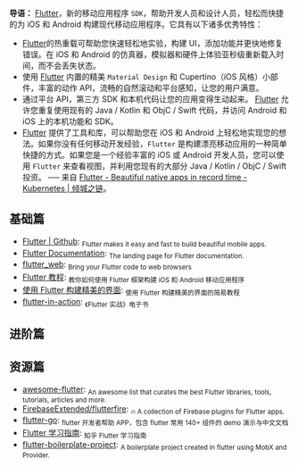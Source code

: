 **导语：** [Flutter](https://flutter.io)，新的移动应用程序 `SDK`，帮助开发人员和设计人员，轻松而快捷的为 iOS 和 Android 构建现代移动应用程序。它具有以下诸多优秀特性：

- [Flutter](https://flutter.io)的热重载可帮助您快速轻松地实验，构建 UI，添加功能并更快地修复错误。在 iOS 和 Android 的仿真器，模拟器和硬件上体验亚秒级重新载入时间，而不会丢失状态。
- 使用 [Flutter](https://flutter.io) 内置的精美 `Material Design` 和 Cupertino（iOS 风格）小部件，丰富的动作 API，流畅的自然滚动和平台感知，让您的用户满意。
- 通过平台 API，第三方 SDK 和本机代码让您的应用变得生动起来。 [Flutter](https://flutter.io) 允许您重复使用现有的 Java / Kotlin 和 ObjC / Swift 代码，并访问 Android 和 iOS 上的本机功能和 SDK。
- [Flutter](https://flutter.io) 提供了工具和库，可以帮助您在 iOS 和 Android 上轻松地实现您的想法。如果你没有任何移动开发经验，`Flutter` 是构建漂亮移动应用的一种简单快捷的方式。如果您是一个经验丰富的 iOS 或 Android 开发人员，您可以使用 `Flutter` 来查看视图，并利用您现有的大部分 Java / Kotlin / ObjC / Swift 投资。 ── 来自 [Flutter - Beautiful native apps in record time - Kubernetes | 倾城之链](https://nicelinks.site/post/5b37d29e187e143b63cf01f0)。

## 基础篇

- [Flutter | Github](https://github.com/flutter/flutter): <sub>Flutter makes it easy and fast to build beautiful mobile apps. </sub>
- [Flutter Documentation](https://flutter.io/docs): <sub>The landing page for Flutter documentation.</sub>
- [flutter_web](https://github.com/flutter/flutter_web): <sub>Bring your Flutter code to web browsers</sub>
- [Flutter 教程](https://flutterchina.club/tutorials/): <sub>教你如何使用 Flutter 框架构建 iOS 和 Android 移动应用程序</sub>
- [使用 Flutter 构建精美的界面](https://codelabs.developers.google.com/codelabs/flutter-cn/): <sub>使用 Flutter 构建精美的界面的简易教程</sub>
- [flutter-in-action](https://github.com/flutterchina/flutter-in-action): <sub>《Flutter 实战》电子书</sub>

## 进阶篇

## 资源篇

- [awesome-flutter](https://github.com/Solido/awesome-flutter): <sub>An awesome list that curates the best Flutter libraries, tools, tutorials, articles and more.</sub>
- [FirebaseExtended/flutterfire](https://github.com/FirebaseExtended/flutterfire): <sub>🔥 A collection of Firebase plugins for Flutter apps.</sub>
- [flutter-go](https://github.com/alibaba/flutter-go): <sub>flutter 开发者帮助 APP，包含 flutter 常用 140+ 组件的 demo 演示与中文文档</sub>
- [Flutter 学习指南](https://zhuanlan.zhihu.com/flutter): <sub>知乎 Flutter 学习指南</sub>
- [flutter-boilerplate-project](https://github.com/zubairehman/flutter-boilerplate-project): <sub>A boilerplate project created in flutter using MobX and Provider.</sub>
